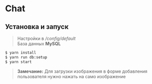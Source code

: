 # Chat

## Установка и запуск

> Настройки в */config/default*  
> База данных **MySQL**

```sh
$ yarn install
$ yarn run db:setup
$ yarn start
```

> **Замечание:** Для загрузки изображения в форме добавления пользователя нужно нажать на само изображение
